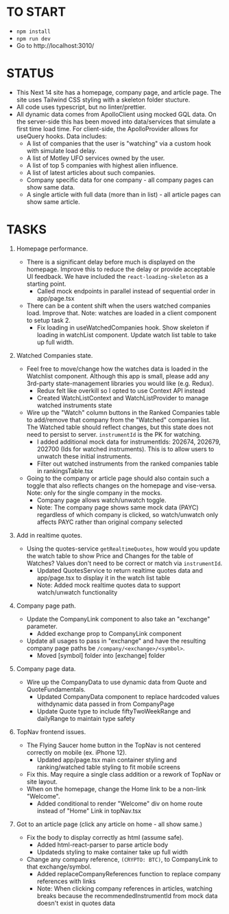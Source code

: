 # TO START
- `npm install`
- `npm run dev`
- Go to http://localhost:3010/ 

# STATUS
- This Next 14 site has a homepage, company page, and article page. The site uses Tailwind CSS styling with a skeleton folder stucture.
- All code uses typescript, but no linter/prettier.
- All dynamic data comes from ApolloClient using mocked GQL data. On the server-side this has been moved into data/services that simulate a first time load time. For client-side, the ApolloProvider allows for useQuery hooks. Data includes:
  - A list of companies that the user is "watching" via a custom hook with simulate load delay.
  - A list of Motley UFO services owned by the user.
  - A list of top 5 companies with highest alien influence.
  - A list of latest articles about such companies.
  - Company specific data for one company - all company pages can show same data.
  - A single article with full data (more than in list) - all article pages can show same article.

# TASKS
1. Homepage performance.
    - There is a significant delay before much is displayed on the homepage. Improve this to reduce the delay or provide acceptable UI feedback. We have included the `react-loading-skeleton` as a starting point.
        - Called mock endpoints in parallel instead of sequential order in app/page.tsx
    - There can be a content shift when the users watched companies load. Improve that. Note: watches are loaded in a client component to setup task 2.
        - Fix loading in useWatchedCompanies hook. Show skeleton if loading in watchList component. Update watch list table to take up full width.

2. Watched Companies state.
    - Feel free to move/change how the watches data is loaded in the Watchlist component. Although this app is small, please add any 3rd-party state-management libraries you would like (e.g. Redux).
        - Redux felt like overkill so I opted to use Context API instead
        - Created WatchListContext and WatchListProvider to manage watched instruments state
    - Wire up the "Watch" column buttons in the Ranked Companies table to add/remove that company from the "Watched" companies list. The Watched table should reflect changes, but this state does not need to persist to server. `instrumentId` is the PK for watching.
        - I added additional mock data for instrumentIds: 202674, 202679, 202700 (Ids for watched instruments). This is to allow users to unwatch these initial instruments.
        - Filter out watched instruments from the ranked companies table in rankingsTable.tsx
    - Going to the company or article page should also contain such a toggle that also reflects changes on the homepage and vise-versa. Note: only for the single company in the mocks.
        - Company page allows watch/unwatch toggle.
        - Note: The company page shows same mock data (PAYC) regardless of which company is clicked, so watch/unwatch only affects PAYC rather than original company selected

3. Add in realtime quotes.
    - Using the quotes-service `getRealtimeQuotes`, how would you update the watch table to show Price and Changes for the table of Watches? Values don't need to be correct or match via `instrumentId`.
        - Updated QuotesService to return realtime quotes data and app/page.tsx to display it in the watch list table
        - Note: Added mock realtime quotes data to support watch/unwatch functionality

4. Company page path.
    - Update the CompanyLink component to also take an "exchange" parameter.
        - Added exchange prop to CompanyLink component
    - Update all usages to pass in "exchange" and have the resulting company page paths be `/company/<exchange>/<symbol>`.
        - Moved [symbol] folder into [exchange] folder

5. Company page data.
    - Wire up the CompanyData to use dynamic data from Quote and QuoteFundamentals. 
        - Updated CompanyData component to replace hardcoded values withdynamic data passed in from CompanyPage
        - Update Quote type to include fiftyTwoWeekRange and dailyRange to maintain type safety

6. TopNav frontend issues.
    - The Flying Saucer home button in the TopNav is not centered correctly on mobile (ex. iPhone 12).
        - Updated app/page.tsx main container styling and ranking/watched table styling to fit mobile screens
    - Fix this. May require a single class addition or a rework of TopNav or site layout.
    - When on the homepage, change the Home link to be a non-link "Welcome".
        - Added conditional to render "Welcome" div on home route instead of "Home" Link in topNav.tsx

7.  Got to an article page (click any article on home - all show same.)
    - Fix the body to display correctly as html (assume safe).
        - Added html-react-parser to parse article body
        - Updateds styling to make container take up full width
    - Change any company reference, `(CRYPTO: BTC)`, to CompanyLink to that exchange/symbol.
        - Added replaceCompanyReferences function to replace company references with links
        - Note: When clicking company references in articles, watching breaks because the recommendedInstrumentId from mock data doesn't exist in quotes data